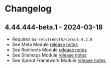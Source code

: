 # Changelog

## 4.44.444-beta.1 - 2024-03-18

- Requires `barrelstrength/sprout:4.2.0`
- See Meta Module [release notes][#420meta]
- See Redirects Module [release notes][#420redirects]
- See Sitemaps Module [release notes][#420sitemaps]
- See Sprout Framework Module [release notes][#420core]

[#420meta]: https://github.com/barrelstrength/craft-sprout/blob/4.2.0/CHANGELOG/CHANGELOG-META.md
[#420redirects]: https://github.com/barrelstrength/craft-sprout/blob/4.2.0/CHANGELOG/CHANGELOG-REDIRECTS.md
[#420sitemaps]: https://github.com/barrelstrength/craft-sprout/blob/4.2.0/CHANGELOG/CHANGELOG-SITEMAPS.md
[#420core]: https://github.com/barrelstrength/craft-sprout/blob/4.2.0/CHANGELOG/CHANGELOG-CORE.md